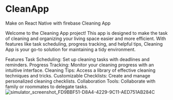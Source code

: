 # CleanApp
Make on React Native with firebase
Cleaning App

Welcome to the Cleaning App project! This app is designed to make the task of cleaning and organizing your living space easier and more efficient. With features like task scheduling, progress tracking, and helpful tips, Cleaning App is your go-to solution for maintaining a tidy environment.

Features
Task Scheduling: Set up cleaning tasks with deadlines and reminders.
Progress Tracking: Monitor your cleaning progress with an intuitive interface.
Cleaning Tips: Access a library of effective cleaning techniques and tricks.
Customizable Checklists: Create and manage personalized cleaning checklists.
Collaboration Tools: Collaborate with family or roommates to delegate tasks.
![simulator_screenshot_FD9BBF51-D8A4-4229-9C11-AED751AB284C](https://github.com/stevencanov/CleanApp/assets/11513122/57deae02-4fcf-4e88-868d-0404ab340747)
